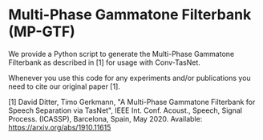 # Multi-Phase Gammatone Filterbank (MP-GTF)

We provide a Python script to generate the Multi-Phase Gammatone Filterbank as described in [1] for usage with Conv-TasNet.

Whenever you use this code for any experiments and/or publications you need to cite our original paper [1].

[1] David Ditter, Timo Gerkmann, "A Multi-Phase Gammatone Filterbank for Speech Separation via TasNet",  IEEE Int. Conf. Acoust., Speech, Signal Process. (ICASSP), Barcelona, Spain, May 2020. Available: https://arxiv.org/abs/1910.11615

